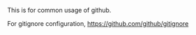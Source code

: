 This is for common usage of github.

For gitignore configuration,
https://github.com/github/gitignore
